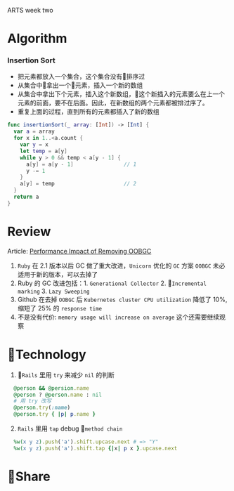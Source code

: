 ARTS week two
# Algorithm
  ### Insertion Sort
  * 把元素都放入一个集合，这个集合没有排序过
  * 从集合中拿出一个元素，插入一个新的数组
  * 从集合中拿出下个元素，插入这个新数组，这个新插入的元素要么在上一个元素的前面，要不在后面。因此，在新数组的两个元素都被排过序了。
  * 重复上面的过程，直到所有的元素都插入了新的数组

  ```Swift
  func insertionSort(_ array: [Int]) -> [Int] {
    var a = array
    for x in 1..<a.count {
      var y = x
      let temp = a[y]
      while y > 0 && temp < a[y - 1] {
        a[y] = a[y - 1]                // 1
        y -= 1
      }
      a[y] = temp                      // 2
    }
    return a
  }
  ```



# Review
Article: [Performance Impact of Removing OOBGC](https://githubengineering.com/removing-oobgc/)

1. `Ruby` 在 2.1 版本以后 GC 做了重大改进，`Unicorn` 优化的 `GC` 方案 `OOBGC` 未必适用于新的版本，可以去掉了
2. Ruby 的 GC 改进包括：1. `Generational Collector` 2. `Incremental  marking` 3. `Lazy Sweeping`
3. Github 在去掉 `OOBGC` 后 `Kubernetes cluster CPU utilization` 降低了 10%, 缩短了 25% 的 `response time`
4. 不是没有代价: `memory usage will increase on average` 这个还需要继续观察

# Technology
1. `Rails` 里用 `try` 来减少 `nil` 的判断
  ```Ruby
    @person && @persion.name
    @person ? @person.name : nil
    # 用 try 改写
    @person.try(:name)
    @person.try { |p| p.name }
  ```
2. `Rails` 里用 `tap` debug `method chain`
  ```Ruby
    %w(x y z).push('a').shift.upcase.next # => "Y"
    %w(x y z).push('a').shift.tap {|x| p x }.upcase.next
  ```

# Share

